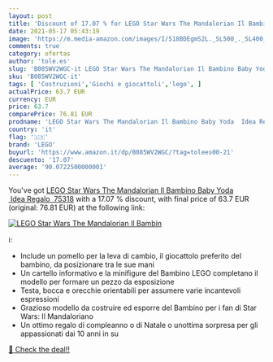 ```yaml
---
layout: post
title: 'Discount of 17.07 % for LEGO Star Wars The Mandalorian Il Bambin'
date: 2021-05-17 05:43:19
image: 'https://m.media-amazon.com/images/I/518BDEgmS2L._SL500_._SL400_.jpg'
comments: true
category: ofertas
author: 'tole.es'
slug: 'B085WV2WGC-it LEGO Star Wars The Mandalorian Il Bambino Baby Yoda Idea...'
sku: 'B085WV2WGC-it'
tags: [ 'Costruzioni','Giochi e giocattoli','lego', ]
actualPrice: 63.7 EUR
currency: EUR
price: 63.7
comparePrice: 76.81 EUR
prodname: 'LEGO Star Wars The Mandalorian Il Bambino Baby Yoda  Idea Regalo  75318'
country: 'it'
flag: '🇮🇹'
brand: 'LEGO'
buyurl: 'https://www.amazon.it/dp/B085WV2WGC/?tag=tolees00-21'
descuento: '17.07'
average: '90.0722500000001'
---
```


You've got [LEGO Star Wars The Mandalorian Il Bambino Baby Yoda  Idea Regalo  75318](https://www.amazon.it/dp/B085WV2WGC/?tag=tolees00-21) with a  17.07 % discount, with final price of 63.7 EUR (original: 76.81 EUR) at the following link:

[![LEGO Star Wars The Mandalorian Il Bambin](https://m.media-amazon.com/images/I/518BDEgmS2L._SL500_._SL400_.jpg)](https://www.amazon.it/dp/B085WV2WGC/?tag=tolees00-21)

ℹ️:

- Include un pomello per la leva di cambio, il giocattolo preferito del bambino, da posizionare tra le sue mani
- Un cartello informativo e la minifigure del Bambino LEGO completano il modello per formare un pezzo da esposizione
- Testa, bocca e orecchie orientabili per assumere varie incantevoli espressioni
- Grazioso modello da costruire ed esporre del Bambino per i fan di Star Wars: Il Mandaloriano
- Un ottimo regalo di compleanno o di Natale o unottima sorpresa per gli appassionati dai 10 anni in su

[🛒 Check the deal!!](https://www.amazon.it/dp/B085WV2WGC/?tag=tolees00-21)
